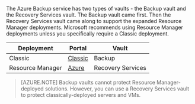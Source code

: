 The Azure Backup service has two types of vaults - the Backup vault and the Recovery Services vault. The Backup vault came first. Then the Recovery Services vault came along to support the expanded Resource Manager deployments. Microsoft recommends using Resource Manager deployments unless you specifically require a Classic deployment.

| **Deployment** | **Portal** | **Vault** |
|-----------|------|-----|
|Classic|[Classic](https://manage.windowsazure.com)|Backup|
|Resource Manager|[Azure](https://portal.azure.com)|Recovery Services|

> [AZURE.NOTE] Backup vaults cannot protect Resource Manager-deployed solutions. However, you can use a Recovery Services vault to protect classically-deployed servers and VMs.  


<!--HONumber=Oct16_HO2-->


